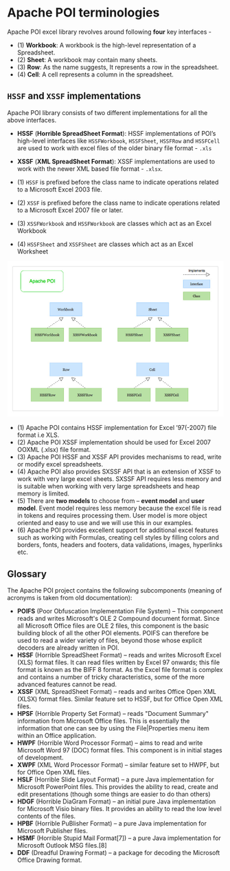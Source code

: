 # Apache POI terminologies

Apache POI excel library revolves around following **four** key interfaces -

- (1) **Workbook**: A workbook is the high-level representation of a Spreadsheet.
- (2) **Sheet**: A workbook may contain many sheets.
- (3) **Row**: As the name suggests, It represents a row in the spreadsheet.
- (4) **Cell**: A cell represents a column in the spreadsheet.

## `HSSF` and `XSSF` implementations

Apache POI library consists of two different implementations for all the above interfaces.

- **HSSF** (**Horrible SpreadSheet Format**): HSSF implementations of POI’s high-level interfaces like `HSSFWorkbook`, `HSSFSheet`, `HSSFRow` and `HSSFCell` are used to work with excel files of the older binary file format - `.xls`
- **XSSF** (**XML SpreadSheet Format**): XSSF implementations are used to work with the newer XML based file format - `.xlsx`.

- (1) `HSSF` is prefixed before the class name to indicate operations related to a Microsoft Excel 2003 file.
- (2) `XSSF` is prefixed before the class name to indicate operations related to a Microsoft Excel 2007 file or later.
- (3) `XSSFWorkbook` and `HSSFWorkbook` are classes which act as an Excel Workbook
- (4) `HSSFSheet` and `XSSFSheet` are classes which act as an Excel Worksheet

![apache-poi-classes-and-interfaces](images/apache-poi-classes-and-interfaces.jpg)

- (1) Apache POI contains HSSF implementation for Excel ’97(-2007) file format i.e XLS.
- (2) Apache POI XSSF implementation should be used for Excel 2007 OOXML (.xlsx) file format.
- (3) Apache POI HSSF and XSSF API provides mechanisms to read, write or modify excel spreadsheets.
- (4) Apache POI also provides SXSSF API that is an extension of XSSF to work with very large excel sheets. SXSSF API requires less memory and is suitable when working with very large spreadsheets and heap memory is limited.
- (5) There are **two models** to choose from – **event model** and **user model**. Event model requires less memory because the excel file is read in tokens and requires processing them. User model is more object oriented and easy to use and we will use this in our examples.
- (6) Apache POI provides excellent support for additional excel features such as working with Formulas, creating cell styles by filling colors and borders, fonts, headers and footers, data validations, images, hyperlinks etc.

## Glossary

The Apache POI project contains the following subcomponents (meaning of acronyms is taken from old documentation):

- **POIFS** (Poor Obfuscation Implementation File System) – This component reads and writes Microsoft's OLE 2 Compound document format. Since all Microsoft Office files are OLE 2 files, this component is the basic building block of all the other POI elements. POIFS can therefore be used to read a wider variety of files, beyond those whose explicit decoders are already written in POI.
- **HSSF** (Horrible SpreadSheet Format) – reads and writes Microsoft Excel (XLS) format files. It can read files written by Excel 97 onwards; this file format is known as the BIFF 8 format. As the Excel file format is complex and contains a number of tricky characteristics, some of the more advanced features cannot be read.
- **XSSF** (XML SpreadSheet Format) – reads and writes Office Open XML (XLSX) format files. Similar feature set to HSSF, but for Office Open XML files.
- **HPSF** (Horrible Property Set Format) – reads "Document Summary" information from Microsoft Office files. This is essentially the information that one can see by using the File|Properties menu item within an Office application.
- **HWPF** (Horrible Word Processor Format) – aims to read and write Microsoft Word 97 (DOC) format files. This component is in initial stages of development.
- **XWPF** (XML Word Processor Format) – similar feature set to HWPF, but for Office Open XML files.
- **HSLF** (Horrible Slide Layout Format) – a pure Java implementation for Microsoft PowerPoint files. This provides the ability to read, create and edit presentations (though some things are easier to do than others)
- **HDGF** (Horrible DiaGram Format) – an initial pure Java implementation for Microsoft Visio binary files. It provides an ability to read the low level contents of the files.
- **HPBF** (Horrible PuBlisher Format) – a pure Java implementation for Microsoft Publisher files.
- **HSMF** (Horrible Stupid Mail Format[7]) – a pure Java implementation for Microsoft Outlook MSG files.[8]
- **DDF** (Dreadful Drawing Format) – a package for decoding the Microsoft Office Drawing format.

